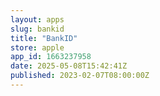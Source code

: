 ```yaml
---
layout: apps
slug: bankid
title: "BankID"
store: apple
app_id: 1663237958
date: 2025-05-08T15:42:41Z
published: 2023-02-07T08:00:00Z
---
```

